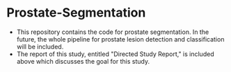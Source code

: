 # Prostate-Segmentation
- This repository contains the code for prostate segmentation. In the future, the whole pipeline for prostate lesion detection and classification will be included.
- The report of this study, entitled "Directed Study Report," is included above which discusses the goal for this study.
